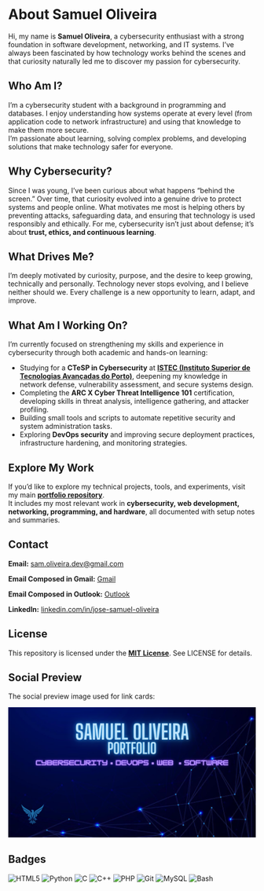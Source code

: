 # About Samuel Oliveira

Hi, my name is **Samuel Oliveira**, a cybersecurity enthusiast with a strong foundation in software development, networking, and IT systems. I’ve always been fascinated by how technology works behind the scenes and that curiosity naturally led me to discover my passion for cybersecurity.

## Who Am I?

I’m a cybersecurity student with a background in programming and databases. I enjoy understanding how systems operate at every level (from application code to network infrastructure) and using that knowledge to make them more secure.  
I’m passionate about learning, solving complex problems, and developing solutions that make technology safer for everyone.

## Why Cybersecurity?

Since I was young, I’ve been curious about what happens “behind the screen.” Over time, that curiosity evolved into a genuine drive to protect systems and people online. What motivates me most is helping others by preventing attacks, safeguarding data, and ensuring that technology is used responsibly and ethically. For me, cybersecurity isn’t just about defense; it’s about **trust, ethics, and continuous learning**.

## What Drives Me?

I’m deeply motivated by curiosity, purpose, and the desire to keep growing, technically and personally. Technology never stops evolving, and I believe neither should we. Every challenge is a new opportunity to learn, adapt, and improve.

## What Am I Working On?

I’m currently focused on strengthening my skills and experience in cybersecurity through both academic and hands-on learning:

- Studying for a **CTeSP in Cybersecurity** at [**ISTEC (Instituto Superior de Tecnologias Avançadas do Porto)**](https://istec-porto.pt), deepening my knowledge in network defense, vulnerability assessment, and secure systems design.  
- Completing the **ARC X Cyber Threat Intelligence 101** certification, developing skills in threat analysis, intelligence gathering, and attacker profiling.  
- Building small tools and scripts to automate repetitive security and system administration tasks.  
- Exploring **DevOps security** and improving secure deployment practices, infrastructure hardening, and monitoring strategies.

## Explore My Work

If you’d like to explore my technical projects, tools, and experiments, visit my main [**portfolio repository**](https://github.com/Sam-Ciber-Dev/samuel-oliveira-portfolio).  
It includes my most relevant work in **cybersecurity, web development, networking, programming, and hardware**, all documented with setup notes and summaries.

## Contact

**Email:** sam.oliveira.dev@gmail.com 

**Email Composed in Gmail:** [Gmail](https://mail.google.com/mail/?view=cm&fs=1&to=sam.oliveira.dev@gmail.com&su=Portfolio%20inquiry&body=Hi%20Samuel%2C%0A)

**Email Composed in Outlook:** [Outlook](https://outlook.live.com/owa/?path=/mail/action/compose&to=sam.oliveira.dev@gmail.com&subject=Portfolio%20inquiry&body=Hi%20Samuel%2C%0A)  

**LinkedIn:** [linkedin.com/in/jose-samuel-oliveira](https://www.linkedin.com/in/jose-samuel-oliveira)

## License

This repository is licensed under the [**MIT License**](LICENSE). See LICENSE for details.

## Social Preview

The social preview image used for link cards:

<img src="assets/social-preview.png" alt="Samuel Oliveira Portfolio — Cybersecurity, DevOps, Web, Software" width="640">

## Badges

![HTML5](https://img.shields.io/badge/HTML5-E34F26?style=for-the-badge&logo=html5&logoColor=white)
![Python](https://img.shields.io/badge/Python-3776AB?style=for-the-badge&logo=python&logoColor=white)
![C](https://img.shields.io/badge/C-00599C?style=for-the-badge&logo=c&logoColor=white)
![C++](https://img.shields.io/badge/C++-00599C?style=for-the-badge&logo=c%2B%2B&logoColor=white)
![PHP](https://img.shields.io/badge/PHP-777BB4?style=for-the-badge&logo=php&logoColor=white)
![Git](https://img.shields.io/badge/Git-F05032?style=for-the-badge&logo=git&logoColor=white)
![MySQL](https://img.shields.io/badge/MySQL-4479A1?style=for-the-badge&logo=mysql&logoColor=white)
![Bash](https://img.shields.io/badge/Bash-4EAA25?style=for-the-badge&logo=gnu-bash&logoColor=white)
